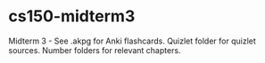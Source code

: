 # cs150-midterm3
Midterm 3 -  See .akpg for Anki flashcards. Quizlet folder for quizlet sources. Number folders for relevant chapters.
